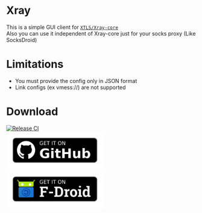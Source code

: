 # Xray
This is a simple GUI client for [`XTLS/Xray-core`](https://github.com/XTLS/Xray-core)  
Also you can use it independent of Xray-core just for your socks proxy (Like SocksDroid)

# Limitations
- You must provide the config only in JSON format
- Link configs (ex vmess://) are not supported

# Download
[![Release CI](https://github.com/SaeedDev94/Xray/actions/workflows/release.yml/badge.svg)](https://github.com/SaeedDev94/Xray/actions)  
<a href="https://github.com/SaeedDev94/Xray/releases"><img src="get-it-on-github.png" alt="Get it on GitHub" height="100" /></a>
<a href="https://f-droid.org/packages/io.github.saeeddev94.xray"><img src="get-it-on-fdroid.png" alt="Get it on F-Droid" height="100" /></a>
